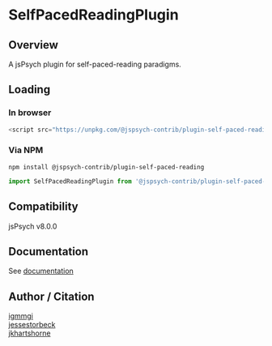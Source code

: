 # SelfPacedReadingPlugin

## Overview

A jsPsych plugin for self-paced-reading paradigms.

## Loading

### In browser

```js
<script src="https://unpkg.com/@jspsych-contrib/plugin-self-paced-reading@2.1.0"></script>
```

### Via NPM

```
npm install @jspsych-contrib/plugin-self-paced-reading
```

```js
import SelfPacedReadingPlugin from '@jspsych-contrib/plugin-self-paced-reading';
```

## Compatibility

jsPsych v8.0.0

## Documentation

See [documentation](docs/jspsych-self-paced-reading.md)

## Author / Citation

[igmmgi](https://github.com/igmmgi)  
[jessestorbeck](https://github.com/jessestorbeck)  
[jkhartshorne](https://github.com/jkhartshorne)
